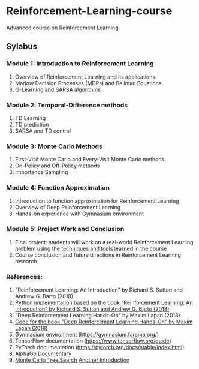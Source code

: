 # Reinforcement-Learning-course
Advanced course on Reinforcement Learning.


## Sylabus

### Module 1: Introduction to Reinforcement Learning

1. Overview of Reinforcement Learning and its applications
1. Markov Decision Processes (MDPs) and Bellman Equations
1. Q-Learning and SARSA algorithms

### Module 2: Temporal-Difference methods

1. TD Learning
2. TD prediction
3. SARSA and TD control

### Module 3: Monte Carlo Methods

1. First-Visit Monte Carlo and Every-Visit Monte Carlo methods
1. On-Policy and Off-Policy methods
1. Importance Sampling

### Module 4: Function Approximation

1. Introduction to function approximation for Reinforcement Learning
1. Overview of Deep Reinforcement Learning
1. Hands-on experience with Gymnasium environment

### Module 5: Project Work and Conclusion

1. Final project: students will work on a real-world Reinforcement Learning problem using the techniques and tools learned in the course
1. Course conclusion and future directions in Reinforcement Learning research

### References:

1. "Reinforcement Learning: An Introduction" by Richard S. Sutton and Andrew G. Barto (2018)
1. [Python implementation based on the book "Reinforcement Learning: An Introduction" by Richard S. Sutton and Andrew G. Barto (2018)](https://github.com/ShangtongZhang/reinforcement-learning-an-introduction) 
1. "Deep Reinforcement Learning Hands-On" by Maxim Lapan (2018)
1. [Code for the book "Deep Reinforcement Learning Hands-On" by Maxim Lapan (2018)](https://github.com/PacktPublishing/Deep-Reinforcement-Learning-Hands-On-Second-Edition)
1. Gymnasium environment (https://gymnasium.farama.org/)
1. TensorFlow documentation (https://www.tensorflow.org/guide)
1. PyTorch documentation (https://pytorch.org/docs/stable/index.html)
1. [AlphaGo Documentary](https://www.youtube.com/watch?v=WXuK6gekU1Y)
1. [Monte Carlo Tree Search](https://en.wikipedia.org/wiki/Monte_Carlo_tree_search) [Another Introduction](https://int8.io/monte-carlo-tree-search-beginners-guide/#Policy_network_training_in_Alpha_Go_and_Alpha_Zero)
